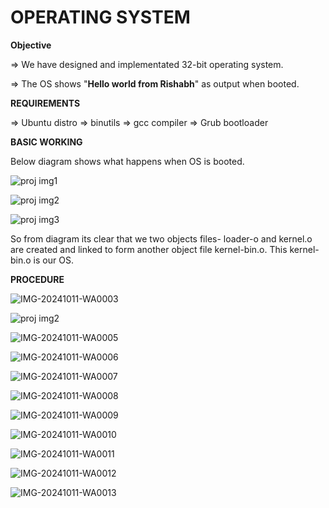 # OPERATING SYSTEM

**Objective**

=> We have designed and implementated 32-bit operating system.

=> The OS shows "**Hello world from Rishabh**" as output when booted.


**REQUIREMENTS**

=> Ubuntu distro  => binutils  => gcc compiler  => Grub bootloader



**BASIC WORKING**

Below diagram shows what happens when OS is booted. 

![proj img1](https://github.com/user-attachments/assets/f552e81d-43ce-479e-8247-c7228958f235)

![proj img2](https://github.com/user-attachments/assets/9fd9d941-bce9-48d4-b32a-d0f4dd6eaa49)

![proj img3](https://github.com/user-attachments/assets/4439285f-034e-44ab-b126-54cbd9411a6e)

So from diagram its clear that we two objects files- loader-o and kernel.o are created and linked to form another object file kernel-bin.o. This kernel-bin.o is our OS.



**PROCEDURE**

![IMG-20241011-WA0003](https://github.com/user-attachments/assets/8639e836-5e52-4d83-86ee-aa024c02a138)

![proj img2](https://github.com/user-attachments/assets/318ed72f-a72a-4ea7-b7a2-58629816517b)

![IMG-20241011-WA0005](https://github.com/user-attachments/assets/f671cc24-488e-4b16-a01f-64e1cdfa1840)

![IMG-20241011-WA0006](https://github.com/user-attachments/assets/7f415363-b4d7-4573-9ee1-5ad81de3dae6)

![IMG-20241011-WA0007](https://github.com/user-attachments/assets/c21827c2-cd97-4683-a30e-5c7976d60fe3)

![IMG-20241011-WA0008](https://github.com/user-attachments/assets/d3ee6b47-a425-48a2-b7e8-45e9343c52fe)

![IMG-20241011-WA0009](https://github.com/user-attachments/assets/f3694859-1f23-4725-a8e9-aa0c51695a9c)

![IMG-20241011-WA0010](https://github.com/user-attachments/assets/31a40aa6-efb0-4ec1-b8af-c76224e6d64a)

![IMG-20241011-WA0011](https://github.com/user-attachments/assets/4c9e5950-4c30-403d-b15e-16a0e8ae4e8a)

![IMG-20241011-WA0012](https://github.com/user-attachments/assets/aa28bc10-8794-45b7-a64e-3dcc75d3bce7)

![IMG-20241011-WA0013](https://github.com/user-attachments/assets/779e4926-b013-449d-b461-4c0004a8bf0a)










